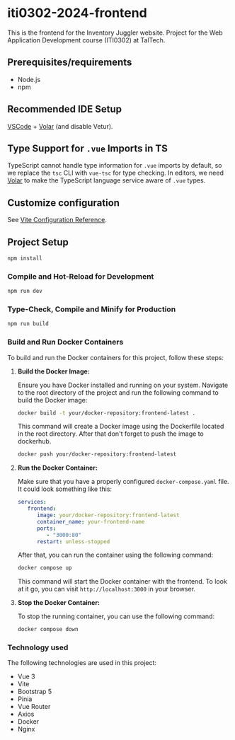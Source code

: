 # iti0302-2024-frontend

This is the frontend for the Inventory Juggler website. Project for the Web Application Development course (ITI0302) at TalTech.

## Prerequisites/requirements

- Node.js
- npm

## Recommended IDE Setup

[VSCode](https://code.visualstudio.com/) + [Volar](https://marketplace.visualstudio.com/items?itemName=Vue.volar) (and disable Vetur).

## Type Support for `.vue` Imports in TS

TypeScript cannot handle type information for `.vue` imports by default, so we replace the `tsc` CLI with `vue-tsc` for type checking. In editors, we need [Volar](https://marketplace.visualstudio.com/items?itemName=Vue.volar) to make the TypeScript language service aware of `.vue` types.

## Customize configuration

See [Vite Configuration Reference](https://vite.dev/config/).

## Project Setup

```sh
npm install
```

### Compile and Hot-Reload for Development

```sh
npm run dev
```

### Type-Check, Compile and Minify for Production

```sh
npm run build
```

### Build and Run Docker Containers

To build and run the Docker containers for this project, follow these steps:

1. **Build the Docker Image:**

   Ensure you have Docker installed and running on your system. Navigate to the root directory of the project and run the following command to build the Docker image:

   ```sh
   docker build -t your/docker-repository:frontend-latest .
   ```

   This command will create a Docker image using the Dockerfile located in the root directory.
   After that don't forget to push the image to dockerhub.

   ```sh
   docker push your/docker-repository:frontend-latest
   ```
2. **Run the Docker Container:**

   Make sure that you have a properly configured `docker-compose.yaml` file.
   It could look something like this:

   ```yaml
   services:
      frontend:
         image: your/docker-repository:frontend-latest
         container_name: your-frontend-name
         ports:
            - "3000:80"
         restart: unless-stopped
   ```

   After that, you can run the container using the following command:

   ```sh
   docker compose up
   ```

   This command will start the Docker container with the frontend.
   To look at it go, you can visit `http://localhost:3000` in your browser.
3. **Stop the Docker Container:**

   To stop the running container, you can use the following command:
   
   ```sh
   docker compose down
   ```

### Technology used

The following technologies are used in this project:

- Vue 3
- Vite
- Bootstrap 5
- Pinia
- Vue Router
- Axios
- Docker
- Nginx
